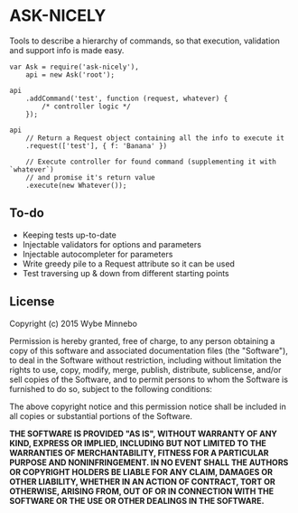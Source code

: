 # ASK-NICELY
Tools to describe a hierarchy of commands, so that execution, validation and support info is made easy.

```
var Ask = require('ask-nicely'),
    api = new Ask('root');
    
api
    .addCommand('test', function (request, whatever) {
        /* controller logic */
    });

api
    // Return a Request object containing all the info to execute it
    .request(['test'], { f: 'Banana' })

    // Execute controller for found command (supplementing it with `whatever`)
    // and promise it's return value
    .execute(new Whatever());

```

## To-do
- Keeping tests up-to-date
- Injectable validators for options and parameters
- Injectable autocompleter for parameters
- Write greedy pile to a Request attribute so it can be used
- Test traversing up & down from different starting points

## License
Copyright (c) 2015 Wybe Minnebo

Permission is hereby granted, free of charge, to any person obtaining a copy of this software and associated documentation files (the "Software"), to deal in the Software without restriction, including without limitation the rights to use, copy, modify, merge, publish, distribute, sublicense, and/or sell copies of the Software, and to permit persons to whom the Software is furnished to do so, subject to the following conditions:

The above copyright notice and this permission notice shall be included in all copies or substantial portions of the Software.

__THE SOFTWARE IS PROVIDED "AS IS", WITHOUT WARRANTY OF ANY KIND, EXPRESS OR IMPLIED, INCLUDING BUT NOT LIMITED TO THE WARRANTIES OF MERCHANTABILITY, FITNESS FOR A PARTICULAR PURPOSE AND NONINFRINGEMENT. IN NO EVENT SHALL THE AUTHORS OR COPYRIGHT HOLDERS BE LIABLE FOR ANY CLAIM, DAMAGES OR OTHER LIABILITY, WHETHER IN AN ACTION OF CONTRACT, TORT OR OTHERWISE, ARISING FROM, OUT OF OR IN CONNECTION WITH THE SOFTWARE OR THE USE OR OTHER DEALINGS IN THE SOFTWARE.__
